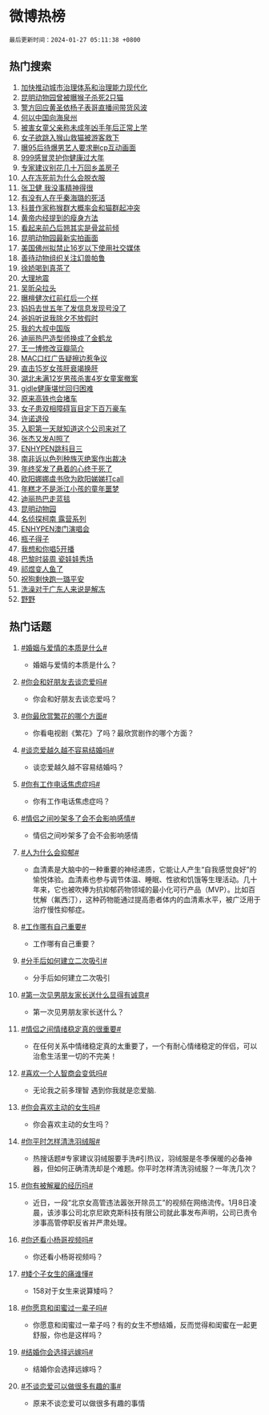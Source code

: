 # 微博热榜

`最后更新时间：2024-01-27 05:11:38 +0800`

## 热门搜索

1. [加快推动城市治理体系和治理能力现代化](https://m.weibo.cn/search?containerid=100103type%3D1%26t%3D10%26q%3D%23%E5%8A%A0%E5%BF%AB%E6%8E%A8%E5%8A%A8%E5%9F%8E%E5%B8%82%E6%B2%BB%E7%90%86%E4%BD%93%E7%B3%BB%E5%92%8C%E6%B2%BB%E7%90%86%E8%83%BD%E5%8A%9B%E7%8E%B0%E4%BB%A3%E5%8C%96%23&stream_entry_id=51&isnewpage=1&extparam=seat%3D1%26q%3D%2523%25E5%258A%25A0%25E5%25BF%25AB%25E6%258E%25A8%25E5%258A%25A8%25E5%259F%258E%25E5%25B8%2582%25E6%25B2%25BB%25E7%2590%2586%25E4%25BD%2593%25E7%25B3%25BB%25E5%2592%258C%25E6%25B2%25BB%25E7%2590%2586%25E8%2583%25BD%25E5%258A%259B%25E7%258E%25B0%25E4%25BB%25A3%25E5%258C%2596%2523%26stream_entry_id%3D51%26pos%3D0%26dgr%3D0%26cate%3D10103%26filter_type%3Drealtimehot%26c_type%3D51%26display_time%3D1706303497%26pre_seqid%3D170630349746101573743)
1. [昆明动物园曾被曝猴子杀死2只猫](https://m.weibo.cn/search?containerid=100103type%3D1%26t%3D10%26q%3D%23%E6%98%86%E6%98%8E%E5%8A%A8%E7%89%A9%E5%9B%AD%E6%9B%BE%E8%A2%AB%E6%9B%9D%E7%8C%B4%E5%AD%90%E6%9D%80%E6%AD%BB2%E5%8F%AA%E7%8C%AB%23&stream_entry_id=31&isnewpage=1&extparam=seat%3D1%26flag%3D16%26cate%3D5001%26pos%3D0%26lcate%3D5001%26filter_type%3Drealtimehot%26q%3D%2523%25E6%2598%2586%25E6%2598%258E%25E5%258A%25A8%25E7%2589%25A9%25E5%259B%25AD%25E6%259B%25BE%25E8%25A2%25AB%25E6%259B%259D%25E7%258C%25B4%25E5%25AD%2590%25E6%259D%2580%25E6%25AD%25BB2%25E5%258F%25AA%25E7%258C%25AB%2523%26realpos%3D1%26dgr%3D0%26stream_entry_id%3D31%26band_rank%3D1%26c_type%3D31%26display_time%3D1706303497%26pre_seqid%3D170630349746101573743)
1. [警方回应黄圣依杨子表哥直播间带货风波](https://m.weibo.cn/search?containerid=100103type%3D1%26t%3D10%26q%3D%23%E8%AD%A6%E6%96%B9%E5%9B%9E%E5%BA%94%E9%BB%84%E5%9C%A3%E4%BE%9D%E6%9D%A8%E5%AD%90%E8%A1%A8%E5%93%A5%E7%9B%B4%E6%92%AD%E9%97%B4%E5%B8%A6%E8%B4%A7%E9%A3%8E%E6%B3%A2%23&stream_entry_id=31&isnewpage=1&extparam=seat%3D1%26flag%3D2%26cate%3D5001%26pos%3D1%26lcate%3D5001%26filter_type%3Drealtimehot%26q%3D%2523%25E8%25AD%25A6%25E6%2596%25B9%25E5%259B%259E%25E5%25BA%2594%25E9%25BB%2584%25E5%259C%25A3%25E4%25BE%259D%25E6%259D%25A8%25E5%25AD%2590%25E8%25A1%25A8%25E5%2593%25A5%25E7%259B%25B4%25E6%2592%25AD%25E9%2597%25B4%25E5%25B8%25A6%25E8%25B4%25A7%25E9%25A3%258E%25E6%25B3%25A2%2523%26realpos%3D2%26dgr%3D0%26stream_entry_id%3D31%26band_rank%3D2%26c_type%3D31%26display_time%3D1706303497%26pre_seqid%3D170630349746101573743)
1. [何以中国向海泉州](https://m.weibo.cn/search?containerid=100103type%3D1%26t%3D10%26q%3D%23%E4%BD%95%E4%BB%A5%E4%B8%AD%E5%9B%BD%E5%90%91%E6%B5%B7%E6%B3%89%E5%B7%9E%23&stream_entry_id=31&isnewpage=1&extparam=seat%3D1%26flag%3D0%26cate%3D5001%26pos%3D2%26lcate%3D5001%26filter_type%3Drealtimehot%26q%3D%2523%25E4%25BD%2595%25E4%25BB%25A5%25E4%25B8%25AD%25E5%259B%25BD%25E5%2590%2591%25E6%25B5%25B7%25E6%25B3%2589%25E5%25B7%259E%2523%26realpos%3D3%26dgr%3D0%26stream_entry_id%3D31%26band_rank%3D3%26c_type%3D31%26display_time%3D1706303497%26pre_seqid%3D170630349746101573743)
1. [被害女童父亲称未成年凶手年后正常上学](https://m.weibo.cn/search?containerid=100103type%3D1%26t%3D10%26q%3D%23%E8%A2%AB%E5%AE%B3%E5%A5%B3%E7%AB%A5%E7%88%B6%E4%BA%B2%E7%A7%B0%E6%9C%AA%E6%88%90%E5%B9%B4%E5%87%B6%E6%89%8B%E5%B9%B4%E5%90%8E%E6%AD%A3%E5%B8%B8%E4%B8%8A%E5%AD%A6%23&stream_entry_id=31&isnewpage=1&extparam=seat%3D1%26flag%3D16%26cate%3D5001%26pos%3D3%26lcate%3D5001%26filter_type%3Drealtimehot%26q%3D%2523%25E8%25A2%25AB%25E5%25AE%25B3%25E5%25A5%25B3%25E7%25AB%25A5%25E7%2588%25B6%25E4%25BA%25B2%25E7%25A7%25B0%25E6%259C%25AA%25E6%2588%2590%25E5%25B9%25B4%25E5%2587%25B6%25E6%2589%258B%25E5%25B9%25B4%25E5%2590%258E%25E6%25AD%25A3%25E5%25B8%25B8%25E4%25B8%258A%25E5%25AD%25A6%2523%26realpos%3D4%26dgr%3D0%26stream_entry_id%3D31%26band_rank%3D4%26c_type%3D31%26display_time%3D1706303497%26pre_seqid%3D170630349746101573743)
1. [女子欲跳入猴山救猫被游客救下](https://m.weibo.cn/search?containerid=100103type%3D1%26t%3D10%26q%3D%23%E5%A5%B3%E5%AD%90%E6%AC%B2%E8%B7%B3%E5%85%A5%E7%8C%B4%E5%B1%B1%E6%95%91%E7%8C%AB%E8%A2%AB%E6%B8%B8%E5%AE%A2%E6%95%91%E4%B8%8B%23&stream_entry_id=31&isnewpage=1&extparam=seat%3D1%26flag%3D2%26cate%3D5001%26pos%3D4%26lcate%3D5001%26filter_type%3Drealtimehot%26q%3D%2523%25E5%25A5%25B3%25E5%25AD%2590%25E6%25AC%25B2%25E8%25B7%25B3%25E5%2585%25A5%25E7%258C%25B4%25E5%25B1%25B1%25E6%2595%2591%25E7%258C%25AB%25E8%25A2%25AB%25E6%25B8%25B8%25E5%25AE%25A2%25E6%2595%2591%25E4%25B8%258B%2523%26realpos%3D5%26dgr%3D0%26stream_entry_id%3D31%26band_rank%3D5%26c_type%3D31%26display_time%3D1706303497%26pre_seqid%3D170630349746101573743)
1. [曝95后待爆男艺人要求删cp互动画面](https://m.weibo.cn/search?containerid=100103type%3D1%26t%3D10%26q%3D%23%E6%9B%9D95%E5%90%8E%E5%BE%85%E7%88%86%E7%94%B7%E8%89%BA%E4%BA%BA%E8%A6%81%E6%B1%82%E5%88%A0cp%E4%BA%92%E5%8A%A8%E7%94%BB%E9%9D%A2%23&stream_entry_id=31&isnewpage=1&extparam=seat%3D1%26flag%3D2%26cate%3D5001%26pos%3D5%26lcate%3D5001%26filter_type%3Drealtimehot%26q%3D%2523%25E6%259B%259D95%25E5%2590%258E%25E5%25BE%2585%25E7%2588%2586%25E7%2594%25B7%25E8%2589%25BA%25E4%25BA%25BA%25E8%25A6%2581%25E6%25B1%2582%25E5%2588%25A0cp%25E4%25BA%2592%25E5%258A%25A8%25E7%2594%25BB%25E9%259D%25A2%2523%26realpos%3D6%26dgr%3D0%26stream_entry_id%3D31%26band_rank%3D6%26c_type%3D31%26display_time%3D1706303497%26pre_seqid%3D170630349746101573743)
1. [999感冒灵护你健康过大年](https://m.weibo.cn/search?containerid=100103type%3D1%26t%3D10%26q%3D%23999%E6%84%9F%E5%86%92%E7%81%B5%E6%8A%A4%E4%BD%A0%E5%81%A5%E5%BA%B7%E8%BF%87%E5%A4%A7%E5%B9%B4%23&stream_entry_id=31&isnewpage=1&extparam=seat%3D1%26q%3D%2523999%25E6%2584%259F%25E5%2586%2592%25E7%2581%25B5%25E6%258A%25A4%25E4%25BD%25A0%25E5%2581%25A5%25E5%25BA%25B7%25E8%25BF%2587%25E5%25A4%25A7%25E5%25B9%25B4%2523%26cate%3D5001%26pos%3D6%26lcate%3D5001%26filter_type%3Drealtimehot%26is_ad_pos%3D1%26stream_entry_id%3D31%26band_rank%3D7%26dgr%3D0%26topic_ad%3D1%26adid%3D220064%26c_type%3D31%26display_time%3D1706303497%26pre_seqid%3D170630349746101573743)
1. [专家建议别花几十万回乡盖房子](https://m.weibo.cn/search?containerid=100103type%3D1%26t%3D10%26q%3D%23%E4%B8%93%E5%AE%B6%E5%BB%BA%E8%AE%AE%E5%88%AB%E8%8A%B1%E5%87%A0%E5%8D%81%E4%B8%87%E5%9B%9E%E4%B9%A1%E7%9B%96%E6%88%BF%E5%AD%90%23&stream_entry_id=31&isnewpage=1&extparam=seat%3D1%26flag%3D2%26cate%3D5001%26pos%3D7%26lcate%3D5001%26filter_type%3Drealtimehot%26q%3D%2523%25E4%25B8%2593%25E5%25AE%25B6%25E5%25BB%25BA%25E8%25AE%25AE%25E5%2588%25AB%25E8%258A%25B1%25E5%2587%25A0%25E5%258D%2581%25E4%25B8%2587%25E5%259B%259E%25E4%25B9%25A1%25E7%259B%2596%25E6%2588%25BF%25E5%25AD%2590%2523%26realpos%3D7%26dgr%3D0%26stream_entry_id%3D31%26band_rank%3D7%26c_type%3D31%26display_time%3D1706303497%26pre_seqid%3D170630349746101573743)
1. [人在冻死前为什么会脱衣服](https://m.weibo.cn/search?containerid=100103type%3D1%26t%3D10%26q%3D%23%E4%BA%BA%E5%9C%A8%E5%86%BB%E6%AD%BB%E5%89%8D%E4%B8%BA%E4%BB%80%E4%B9%88%E4%BC%9A%E8%84%B1%E8%A1%A3%E6%9C%8D%23&stream_entry_id=31&isnewpage=1&extparam=seat%3D1%26flag%3D2%26cate%3D5001%26pos%3D8%26lcate%3D5001%26filter_type%3Drealtimehot%26q%3D%2523%25E4%25BA%25BA%25E5%259C%25A8%25E5%2586%25BB%25E6%25AD%25BB%25E5%2589%258D%25E4%25B8%25BA%25E4%25BB%2580%25E4%25B9%2588%25E4%25BC%259A%25E8%2584%25B1%25E8%25A1%25A3%25E6%259C%258D%2523%26realpos%3D8%26dgr%3D0%26stream_entry_id%3D31%26band_rank%3D8%26c_type%3D31%26display_time%3D1706303497%26pre_seqid%3D170630349746101573743)
1. [张卫健 我没事精神得很](https://m.weibo.cn/search?containerid=100103type%3D1%26t%3D10%26q%3D%E5%BC%A0%E5%8D%AB%E5%81%A5+%E6%88%91%E6%B2%A1%E4%BA%8B%E7%B2%BE%E7%A5%9E%E5%BE%97%E5%BE%88&stream_entry_id=31&isnewpage=1&extparam=seat%3D1%26flag%3D2%26cate%3D5001%26pos%3D9%26lcate%3D5001%26filter_type%3Drealtimehot%26q%3D%25E5%25BC%25A0%25E5%258D%25AB%25E5%2581%25A5%2520%25E6%2588%2591%25E6%25B2%25A1%25E4%25BA%258B%25E7%25B2%25BE%25E7%25A5%259E%25E5%25BE%2597%25E5%25BE%2588%26realpos%3D9%26dgr%3D0%26stream_entry_id%3D31%26band_rank%3D9%26c_type%3D31%26display_time%3D1706303497%26pre_seqid%3D170630349746101573743)
1. [有没有人在乎秦海璐的死活](https://m.weibo.cn/search?containerid=100103type%3D1%26t%3D10%26q%3D%23%E6%9C%89%E6%B2%A1%E6%9C%89%E4%BA%BA%E5%9C%A8%E4%B9%8E%E7%A7%A6%E6%B5%B7%E7%92%90%E7%9A%84%E6%AD%BB%E6%B4%BB%23&stream_entry_id=31&isnewpage=1&extparam=seat%3D1%26flag%3D2%26cate%3D5001%26pos%3D10%26lcate%3D5001%26filter_type%3Drealtimehot%26q%3D%2523%25E6%259C%2589%25E6%25B2%25A1%25E6%259C%2589%25E4%25BA%25BA%25E5%259C%25A8%25E4%25B9%258E%25E7%25A7%25A6%25E6%25B5%25B7%25E7%2592%2590%25E7%259A%2584%25E6%25AD%25BB%25E6%25B4%25BB%2523%26realpos%3D10%26dgr%3D0%26stream_entry_id%3D31%26band_rank%3D10%26c_type%3D31%26display_time%3D1706303497%26pre_seqid%3D170630349746101573743)
1. [科普作家称猴群大概率会和猫群起冲突](https://m.weibo.cn/search?containerid=100103type%3D1%26t%3D10%26q%3D%23%E7%A7%91%E6%99%AE%E4%BD%9C%E5%AE%B6%E7%A7%B0%E7%8C%B4%E7%BE%A4%E5%A4%A7%E6%A6%82%E7%8E%87%E4%BC%9A%E5%92%8C%E7%8C%AB%E7%BE%A4%E8%B5%B7%E5%86%B2%E7%AA%81%23&stream_entry_id=31&isnewpage=1&extparam=seat%3D1%26flag%3D1%26cate%3D5001%26pos%3D11%26lcate%3D5001%26filter_type%3Drealtimehot%26q%3D%2523%25E7%25A7%2591%25E6%2599%25AE%25E4%25BD%259C%25E5%25AE%25B6%25E7%25A7%25B0%25E7%258C%25B4%25E7%25BE%25A4%25E5%25A4%25A7%25E6%25A6%2582%25E7%258E%2587%25E4%25BC%259A%25E5%2592%258C%25E7%258C%25AB%25E7%25BE%25A4%25E8%25B5%25B7%25E5%2586%25B2%25E7%25AA%2581%2523%26realpos%3D11%26dgr%3D0%26stream_entry_id%3D31%26band_rank%3D11%26c_type%3D31%26display_time%3D1706303497%26pre_seqid%3D170630349746101573743)
1. [黄帝内经提到的瘦身方法](https://m.weibo.cn/search?containerid=100103type%3D1%26t%3D10%26q%3D%E9%BB%84%E5%B8%9D%E5%86%85%E7%BB%8F%E6%8F%90%E5%88%B0%E7%9A%84%E7%98%A6%E8%BA%AB%E6%96%B9%E6%B3%95&stream_entry_id=31&isnewpage=1&extparam=seat%3D1%26flag%3D1%26cate%3D5001%26pos%3D12%26lcate%3D5001%26filter_type%3Drealtimehot%26q%3D%25E9%25BB%2584%25E5%25B8%259D%25E5%2586%2585%25E7%25BB%258F%25E6%258F%2590%25E5%2588%25B0%25E7%259A%2584%25E7%2598%25A6%25E8%25BA%25AB%25E6%2596%25B9%25E6%25B3%2595%26realpos%3D12%26dgr%3D0%26stream_entry_id%3D31%26band_rank%3D12%26c_type%3D31%26display_time%3D1706303497%26pre_seqid%3D170630349746101573743)
1. [看起来前凸后翘其实是骨盆前倾](https://m.weibo.cn/search?containerid=100103type%3D1%26t%3D10%26q%3D%E7%9C%8B%E8%B5%B7%E6%9D%A5%E5%89%8D%E5%87%B8%E5%90%8E%E7%BF%98%E5%85%B6%E5%AE%9E%E6%98%AF%E9%AA%A8%E7%9B%86%E5%89%8D%E5%80%BE&stream_entry_id=31&isnewpage=1&extparam=seat%3D1%26flag%3D0%26cate%3D5001%26pos%3D13%26lcate%3D5001%26filter_type%3Drealtimehot%26q%3D%25E7%259C%258B%25E8%25B5%25B7%25E6%259D%25A5%25E5%2589%258D%25E5%2587%25B8%25E5%2590%258E%25E7%25BF%2598%25E5%2585%25B6%25E5%25AE%259E%25E6%2598%25AF%25E9%25AA%25A8%25E7%259B%2586%25E5%2589%258D%25E5%2580%25BE%26realpos%3D13%26dgr%3D0%26stream_entry_id%3D31%26band_rank%3D13%26c_type%3D31%26display_time%3D1706303497%26pre_seqid%3D170630349746101573743)
1. [昆明动物园最新实拍画面](https://m.weibo.cn/search?containerid=100103type%3D1%26t%3D10%26q%3D%23%E6%98%86%E6%98%8E%E5%8A%A8%E7%89%A9%E5%9B%AD%E6%9C%80%E6%96%B0%E5%AE%9E%E6%8B%8D%E7%94%BB%E9%9D%A2%23&stream_entry_id=31&isnewpage=1&extparam=seat%3D1%26flag%3D0%26cate%3D5001%26pos%3D14%26lcate%3D5001%26filter_type%3Drealtimehot%26q%3D%2523%25E6%2598%2586%25E6%2598%258E%25E5%258A%25A8%25E7%2589%25A9%25E5%259B%25AD%25E6%259C%2580%25E6%2596%25B0%25E5%25AE%259E%25E6%258B%258D%25E7%2594%25BB%25E9%259D%25A2%2523%26realpos%3D14%26dgr%3D0%26stream_entry_id%3D31%26band_rank%3D14%26c_type%3D31%26display_time%3D1706303497%26pre_seqid%3D170630349746101573743)
1. [美国佛州拟禁止16岁以下使用社交媒体](https://m.weibo.cn/search?containerid=100103type%3D1%26t%3D10%26q%3D%23%E7%BE%8E%E5%9B%BD%E4%BD%9B%E5%B7%9E%E6%8B%9F%E7%A6%81%E6%AD%A216%E5%B2%81%E4%BB%A5%E4%B8%8B%E4%BD%BF%E7%94%A8%E7%A4%BE%E4%BA%A4%E5%AA%92%E4%BD%93%23&stream_entry_id=31&isnewpage=1&extparam=seat%3D1%26flag%3D0%26cate%3D5001%26pos%3D15%26lcate%3D5001%26filter_type%3Drealtimehot%26q%3D%2523%25E7%25BE%258E%25E5%259B%25BD%25E4%25BD%259B%25E5%25B7%259E%25E6%258B%259F%25E7%25A6%2581%25E6%25AD%25A216%25E5%25B2%2581%25E4%25BB%25A5%25E4%25B8%258B%25E4%25BD%25BF%25E7%2594%25A8%25E7%25A4%25BE%25E4%25BA%25A4%25E5%25AA%2592%25E4%25BD%2593%2523%26realpos%3D15%26dgr%3D0%26stream_entry_id%3D31%26band_rank%3D15%26c_type%3D31%26display_time%3D1706303497%26pre_seqid%3D170630349746101573743)
1. [善待动物组织关注幻兽帕鲁](https://m.weibo.cn/search?containerid=100103type%3D1%26t%3D10%26q%3D%23%E5%96%84%E5%BE%85%E5%8A%A8%E7%89%A9%E7%BB%84%E7%BB%87%E5%85%B3%E6%B3%A8%E5%B9%BB%E5%85%BD%E5%B8%95%E9%B2%81%23&stream_entry_id=31&isnewpage=1&extparam=seat%3D1%26flag%3D0%26cate%3D5001%26pos%3D16%26lcate%3D5001%26filter_type%3Drealtimehot%26q%3D%2523%25E5%2596%2584%25E5%25BE%2585%25E5%258A%25A8%25E7%2589%25A9%25E7%25BB%2584%25E7%25BB%2587%25E5%2585%25B3%25E6%25B3%25A8%25E5%25B9%25BB%25E5%2585%25BD%25E5%25B8%2595%25E9%25B2%2581%2523%26realpos%3D16%26dgr%3D0%26stream_entry_id%3D31%26band_rank%3D16%26c_type%3D31%26display_time%3D1706303497%26pre_seqid%3D170630349746101573743)
1. [徐娇喝到真茶了](https://m.weibo.cn/search?containerid=100103type%3D1%26t%3D10%26q%3D%E5%BE%90%E5%A8%87%E5%96%9D%E5%88%B0%E7%9C%9F%E8%8C%B6%E4%BA%86&stream_entry_id=31&isnewpage=1&extparam=seat%3D1%26flag%3D0%26cate%3D5001%26pos%3D17%26lcate%3D5001%26filter_type%3Drealtimehot%26q%3D%25E5%25BE%2590%25E5%25A8%2587%25E5%2596%259D%25E5%2588%25B0%25E7%259C%259F%25E8%258C%25B6%25E4%25BA%2586%26realpos%3D17%26dgr%3D0%26stream_entry_id%3D31%26band_rank%3D17%26c_type%3D31%26display_time%3D1706303497%26pre_seqid%3D170630349746101573743)
1. [大理地震](https://m.weibo.cn/search?containerid=100103type%3D1%26t%3D10%26q%3D%E5%A4%A7%E7%90%86%E5%9C%B0%E9%9C%87&stream_entry_id=31&isnewpage=1&extparam=seat%3D1%26flag%3D0%26cate%3D5001%26pos%3D18%26lcate%3D5001%26filter_type%3Drealtimehot%26q%3D%25E5%25A4%25A7%25E7%2590%2586%25E5%259C%25B0%25E9%259C%2587%26realpos%3D18%26dgr%3D0%26stream_entry_id%3D31%26band_rank%3D18%26c_type%3D31%26display_time%3D1706303497%26pre_seqid%3D170630349746101573743)
1. [吴昕朵拉头](https://m.weibo.cn/search?containerid=100103type%3D1%26t%3D10%26q%3D%23%E5%90%B4%E6%98%95%E6%9C%B5%E6%8B%89%E5%A4%B4%23&stream_entry_id=31&isnewpage=1&extparam=seat%3D1%26flag%3D0%26cate%3D5001%26pos%3D19%26lcate%3D5001%26filter_type%3Drealtimehot%26q%3D%2523%25E5%2590%25B4%25E6%2598%2595%25E6%259C%25B5%25E6%258B%2589%25E5%25A4%25B4%2523%26realpos%3D19%26dgr%3D0%26stream_entry_id%3D31%26band_rank%3D19%26c_type%3D31%26display_time%3D1706303497%26pre_seqid%3D170630349746101573743)
1. [曝檀健次红前红后一个样](https://m.weibo.cn/search?containerid=100103type%3D1%26t%3D10%26q%3D%23%E6%9B%9D%E6%AA%80%E5%81%A5%E6%AC%A1%E7%BA%A2%E5%89%8D%E7%BA%A2%E5%90%8E%E4%B8%80%E4%B8%AA%E6%A0%B7%23&stream_entry_id=31&isnewpage=1&extparam=seat%3D1%26flag%3D0%26cate%3D5001%26pos%3D20%26lcate%3D5001%26filter_type%3Drealtimehot%26q%3D%2523%25E6%259B%259D%25E6%25AA%2580%25E5%2581%25A5%25E6%25AC%25A1%25E7%25BA%25A2%25E5%2589%258D%25E7%25BA%25A2%25E5%2590%258E%25E4%25B8%2580%25E4%25B8%25AA%25E6%25A0%25B7%2523%26realpos%3D20%26dgr%3D0%26stream_entry_id%3D31%26band_rank%3D20%26c_type%3D31%26display_time%3D1706303497%26pre_seqid%3D170630349746101573743)
1. [妈妈去世五年了发信息发现号没了](https://m.weibo.cn/search?containerid=100103type%3D1%26t%3D10%26q%3D%23%E5%A6%88%E5%A6%88%E5%8E%BB%E4%B8%96%E4%BA%94%E5%B9%B4%E4%BA%86%E5%8F%91%E4%BF%A1%E6%81%AF%E5%8F%91%E7%8E%B0%E5%8F%B7%E6%B2%A1%E4%BA%86%23&stream_entry_id=31&isnewpage=1&extparam=seat%3D1%26flag%3D0%26cate%3D5001%26pos%3D21%26lcate%3D5001%26filter_type%3Drealtimehot%26q%3D%2523%25E5%25A6%2588%25E5%25A6%2588%25E5%258E%25BB%25E4%25B8%2596%25E4%25BA%2594%25E5%25B9%25B4%25E4%25BA%2586%25E5%258F%2591%25E4%25BF%25A1%25E6%2581%25AF%25E5%258F%2591%25E7%258E%25B0%25E5%258F%25B7%25E6%25B2%25A1%25E4%25BA%2586%2523%26realpos%3D21%26dgr%3D0%26stream_entry_id%3D31%26band_rank%3D21%26c_type%3D31%26display_time%3D1706303497%26pre_seqid%3D170630349746101573743)
1. [爸妈听说我除夕不放假时](https://m.weibo.cn/search?containerid=100103type%3D1%26t%3D10%26q%3D%23%E7%88%B8%E5%A6%88%E5%90%AC%E8%AF%B4%E6%88%91%E9%99%A4%E5%A4%95%E4%B8%8D%E6%94%BE%E5%81%87%E6%97%B6%23&stream_entry_id=31&isnewpage=1&extparam=seat%3D1%26flag%3D0%26cate%3D5001%26pos%3D22%26lcate%3D5001%26filter_type%3Drealtimehot%26q%3D%2523%25E7%2588%25B8%25E5%25A6%2588%25E5%2590%25AC%25E8%25AF%25B4%25E6%2588%2591%25E9%2599%25A4%25E5%25A4%2595%25E4%25B8%258D%25E6%2594%25BE%25E5%2581%2587%25E6%2597%25B6%2523%26realpos%3D22%26dgr%3D0%26stream_entry_id%3D31%26band_rank%3D22%26c_type%3D31%26display_time%3D1706303497%26pre_seqid%3D170630349746101573743)
1. [我的大叔中国版](https://m.weibo.cn/search?containerid=100103type%3D1%26t%3D10%26q%3D%E6%88%91%E7%9A%84%E5%A4%A7%E5%8F%94%E4%B8%AD%E5%9B%BD%E7%89%88&stream_entry_id=31&isnewpage=1&extparam=seat%3D1%26flag%3D1%26cate%3D5001%26pos%3D23%26lcate%3D5001%26filter_type%3Drealtimehot%26q%3D%25E6%2588%2591%25E7%259A%2584%25E5%25A4%25A7%25E5%258F%2594%25E4%25B8%25AD%25E5%259B%25BD%25E7%2589%2588%26realpos%3D23%26dgr%3D0%26stream_entry_id%3D31%26band_rank%3D23%26c_type%3D31%26display_time%3D1706303497%26pre_seqid%3D170630349746101573743)
1. [迪丽热巴造型师换成了金鹤龙](https://m.weibo.cn/search?containerid=100103type%3D1%26t%3D10%26q%3D%23%E8%BF%AA%E4%B8%BD%E7%83%AD%E5%B7%B4%E9%80%A0%E5%9E%8B%E5%B8%88%E6%8D%A2%E6%88%90%E4%BA%86%E9%87%91%E9%B9%A4%E9%BE%99%23&stream_entry_id=31&isnewpage=1&extparam=seat%3D1%26flag%3D0%26cate%3D5001%26pos%3D24%26lcate%3D5001%26filter_type%3Drealtimehot%26q%3D%2523%25E8%25BF%25AA%25E4%25B8%25BD%25E7%2583%25AD%25E5%25B7%25B4%25E9%2580%25A0%25E5%259E%258B%25E5%25B8%2588%25E6%258D%25A2%25E6%2588%2590%25E4%25BA%2586%25E9%2587%2591%25E9%25B9%25A4%25E9%25BE%2599%2523%26realpos%3D24%26dgr%3D0%26stream_entry_id%3D31%26band_rank%3D24%26c_type%3D31%26display_time%3D1706303497%26pre_seqid%3D170630349746101573743)
1. [王一博修改豆瓣简介](https://m.weibo.cn/search?containerid=100103type%3D1%26t%3D10%26q%3D%23%E7%8E%8B%E4%B8%80%E5%8D%9A%E4%BF%AE%E6%94%B9%E8%B1%86%E7%93%A3%E7%AE%80%E4%BB%8B%23&stream_entry_id=31&isnewpage=1&extparam=seat%3D1%26flag%3D0%26cate%3D5001%26pos%3D25%26lcate%3D5001%26filter_type%3Drealtimehot%26q%3D%2523%25E7%258E%258B%25E4%25B8%2580%25E5%258D%259A%25E4%25BF%25AE%25E6%2594%25B9%25E8%25B1%2586%25E7%2593%25A3%25E7%25AE%2580%25E4%25BB%258B%2523%26realpos%3D25%26dgr%3D0%26stream_entry_id%3D31%26band_rank%3D25%26c_type%3D31%26display_time%3D1706303497%26pre_seqid%3D170630349746101573743)
1. [MAC口红广告疑擦边惹争议](https://m.weibo.cn/search?containerid=100103type%3D1%26t%3D10%26q%3D%23MAC%E5%8F%A3%E7%BA%A2%E5%B9%BF%E5%91%8A%E7%96%91%E6%93%A6%E8%BE%B9%E6%83%B9%E4%BA%89%E8%AE%AE%23&stream_entry_id=31&isnewpage=1&extparam=seat%3D1%26flag%3D0%26cate%3D5001%26pos%3D26%26lcate%3D5001%26filter_type%3Drealtimehot%26q%3D%2523MAC%25E5%258F%25A3%25E7%25BA%25A2%25E5%25B9%25BF%25E5%2591%258A%25E7%2596%2591%25E6%2593%25A6%25E8%25BE%25B9%25E6%2583%25B9%25E4%25BA%2589%25E8%25AE%25AE%2523%26realpos%3D26%26dgr%3D0%26stream_entry_id%3D31%26band_rank%3D26%26c_type%3D31%26display_time%3D1706303497%26pre_seqid%3D170630349746101573743)
1. [直击15岁女孩肝衰竭换肝](https://m.weibo.cn/search?containerid=100103type%3D1%26t%3D10%26q%3D%23%E7%9B%B4%E5%87%BB15%E5%B2%81%E5%A5%B3%E5%AD%A9%E8%82%9D%E8%A1%B0%E7%AB%AD%E6%8D%A2%E8%82%9D%23&stream_entry_id=31&isnewpage=1&extparam=seat%3D1%26flag%3D32768%26cate%3D5001%26pos%3D27%26lcate%3D5001%26filter_type%3Drealtimehot%26q%3D%2523%25E7%259B%25B4%25E5%2587%25BB15%25E5%25B2%2581%25E5%25A5%25B3%25E5%25AD%25A9%25E8%2582%259D%25E8%25A1%25B0%25E7%25AB%25AD%25E6%258D%25A2%25E8%2582%259D%2523%26realpos%3D27%26dgr%3D0%26stream_entry_id%3D31%26band_rank%3D27%26c_type%3D31%26display_time%3D1706303497%26pre_seqid%3D170630349746101573743)
1. [湖北未满12岁男孩杀害4岁女童案撤案](https://m.weibo.cn/search?containerid=100103type%3D1%26t%3D10%26q%3D%23%E6%B9%96%E5%8C%97%E6%9C%AA%E6%BB%A112%E5%B2%81%E7%94%B7%E5%AD%A9%E6%9D%80%E5%AE%B34%E5%B2%81%E5%A5%B3%E7%AB%A5%E6%A1%88%E6%92%A4%E6%A1%88%23&stream_entry_id=31&isnewpage=1&extparam=seat%3D1%26flag%3D0%26cate%3D5001%26pos%3D28%26lcate%3D5001%26filter_type%3Drealtimehot%26q%3D%2523%25E6%25B9%2596%25E5%258C%2597%25E6%259C%25AA%25E6%25BB%25A112%25E5%25B2%2581%25E7%2594%25B7%25E5%25AD%25A9%25E6%259D%2580%25E5%25AE%25B34%25E5%25B2%2581%25E5%25A5%25B3%25E7%25AB%25A5%25E6%25A1%2588%25E6%2592%25A4%25E6%25A1%2588%2523%26realpos%3D28%26dgr%3D0%26stream_entry_id%3D31%26band_rank%3D28%26c_type%3D31%26display_time%3D1706303497%26pre_seqid%3D170630349746101573743)
1. [gidle健康堪忧回归困难](https://m.weibo.cn/search?containerid=100103type%3D1%26t%3D10%26q%3D%23gidle%E5%81%A5%E5%BA%B7%E5%A0%AA%E5%BF%A7%E5%9B%9E%E5%BD%92%E5%9B%B0%E9%9A%BE%23&stream_entry_id=31&isnewpage=1&extparam=seat%3D1%26flag%3D0%26cate%3D5001%26pos%3D29%26lcate%3D5001%26filter_type%3Drealtimehot%26q%3D%2523gidle%25E5%2581%25A5%25E5%25BA%25B7%25E5%25A0%25AA%25E5%25BF%25A7%25E5%259B%259E%25E5%25BD%2592%25E5%259B%25B0%25E9%259A%25BE%2523%26realpos%3D29%26dgr%3D0%26stream_entry_id%3D31%26band_rank%3D29%26c_type%3D31%26display_time%3D1706303497%26pre_seqid%3D170630349746101573743)
1. [原来高铁也会堵车](https://m.weibo.cn/search?containerid=100103type%3D1%26t%3D10%26q%3D%23%E5%8E%9F%E6%9D%A5%E9%AB%98%E9%93%81%E4%B9%9F%E4%BC%9A%E5%A0%B5%E8%BD%A6%23&stream_entry_id=31&isnewpage=1&extparam=seat%3D1%26flag%3D0%26cate%3D5001%26pos%3D30%26lcate%3D5001%26filter_type%3Drealtimehot%26q%3D%2523%25E5%258E%259F%25E6%259D%25A5%25E9%25AB%2598%25E9%2593%2581%25E4%25B9%259F%25E4%25BC%259A%25E5%25A0%25B5%25E8%25BD%25A6%2523%26realpos%3D30%26dgr%3D0%26stream_entry_id%3D31%26band_rank%3D30%26c_type%3D31%26display_time%3D1706303497%26pre_seqid%3D170630349746101573743)
1. [女子患双相障碍盲目定下百万豪车](https://m.weibo.cn/search?containerid=100103type%3D1%26t%3D10%26q%3D%23%E5%A5%B3%E5%AD%90%E6%82%A3%E5%8F%8C%E7%9B%B8%E9%9A%9C%E7%A2%8D%E7%9B%B2%E7%9B%AE%E5%AE%9A%E4%B8%8B%E7%99%BE%E4%B8%87%E8%B1%AA%E8%BD%A6%23&stream_entry_id=31&isnewpage=1&extparam=seat%3D1%26flag%3D1%26cate%3D5001%26pos%3D31%26lcate%3D5001%26filter_type%3Drealtimehot%26q%3D%2523%25E5%25A5%25B3%25E5%25AD%2590%25E6%2582%25A3%25E5%258F%258C%25E7%259B%25B8%25E9%259A%259C%25E7%25A2%258D%25E7%259B%25B2%25E7%259B%25AE%25E5%25AE%259A%25E4%25B8%258B%25E7%2599%25BE%25E4%25B8%2587%25E8%25B1%25AA%25E8%25BD%25A6%2523%26realpos%3D31%26dgr%3D0%26stream_entry_id%3D31%26band_rank%3D31%26c_type%3D31%26display_time%3D1706303497%26pre_seqid%3D170630349746101573743)
1. [许诺退役](https://m.weibo.cn/search?containerid=100103type%3D1%26t%3D10%26q%3D%E8%AE%B8%E8%AF%BA%E9%80%80%E5%BD%B9&stream_entry_id=31&isnewpage=1&extparam=seat%3D1%26flag%3D0%26cate%3D5001%26pos%3D32%26lcate%3D5001%26filter_type%3Drealtimehot%26q%3D%25E8%25AE%25B8%25E8%25AF%25BA%25E9%2580%2580%25E5%25BD%25B9%26realpos%3D32%26dgr%3D0%26stream_entry_id%3D31%26band_rank%3D32%26c_type%3D31%26display_time%3D1706303497%26pre_seqid%3D170630349746101573743)
1. [入职第一天就知道这个公司来对了](https://m.weibo.cn/search?containerid=100103type%3D1%26t%3D10%26q%3D%23%E5%85%A5%E8%81%8C%E7%AC%AC%E4%B8%80%E5%A4%A9%E5%B0%B1%E7%9F%A5%E9%81%93%E8%BF%99%E4%B8%AA%E5%85%AC%E5%8F%B8%E6%9D%A5%E5%AF%B9%E4%BA%86%23&stream_entry_id=31&isnewpage=1&extparam=seat%3D1%26flag%3D0%26cate%3D5001%26pos%3D33%26lcate%3D5001%26filter_type%3Drealtimehot%26q%3D%2523%25E5%2585%25A5%25E8%2581%258C%25E7%25AC%25AC%25E4%25B8%2580%25E5%25A4%25A9%25E5%25B0%25B1%25E7%259F%25A5%25E9%2581%2593%25E8%25BF%2599%25E4%25B8%25AA%25E5%2585%25AC%25E5%258F%25B8%25E6%259D%25A5%25E5%25AF%25B9%25E4%25BA%2586%2523%26realpos%3D33%26dgr%3D0%26stream_entry_id%3D31%26band_rank%3D33%26c_type%3D31%26display_time%3D1706303497%26pre_seqid%3D170630349746101573743)
1. [张杰又发AI照了](https://m.weibo.cn/search?containerid=100103type%3D1%26t%3D10%26q%3D%23%E5%BC%A0%E6%9D%B0%E5%8F%88%E5%8F%91AI%E7%85%A7%E4%BA%86%23&stream_entry_id=31&isnewpage=1&extparam=seat%3D1%26flag%3D0%26cate%3D5001%26pos%3D34%26lcate%3D5001%26filter_type%3Drealtimehot%26q%3D%2523%25E5%25BC%25A0%25E6%259D%25B0%25E5%258F%2588%25E5%258F%2591AI%25E7%2585%25A7%25E4%25BA%2586%2523%26realpos%3D34%26dgr%3D0%26stream_entry_id%3D31%26band_rank%3D34%26c_type%3D31%26display_time%3D1706303497%26pre_seqid%3D170630349746101573743)
1. [ENHYPEN跳科目三](https://m.weibo.cn/search?containerid=100103type%3D1%26t%3D10%26q%3DENHYPEN%E8%B7%B3%E7%A7%91%E7%9B%AE%E4%B8%89&stream_entry_id=31&isnewpage=1&extparam=seat%3D1%26flag%3D0%26cate%3D5001%26pos%3D35%26lcate%3D5001%26filter_type%3Drealtimehot%26q%3DENHYPEN%25E8%25B7%25B3%25E7%25A7%2591%25E7%259B%25AE%25E4%25B8%2589%26realpos%3D35%26dgr%3D0%26stream_entry_id%3D31%26band_rank%3D35%26c_type%3D31%26display_time%3D1706303497%26pre_seqid%3D170630349746101573743)
1. [南非诉以色列种族灭绝案作出裁决](https://m.weibo.cn/search?containerid=100103type%3D1%26t%3D10%26q%3D%23%E5%8D%97%E9%9D%9E%E8%AF%89%E4%BB%A5%E8%89%B2%E5%88%97%E7%A7%8D%E6%97%8F%E7%81%AD%E7%BB%9D%E6%A1%88%E4%BD%9C%E5%87%BA%E8%A3%81%E5%86%B3%23&stream_entry_id=31&isnewpage=1&extparam=seat%3D1%26flag%3D1%26cate%3D5001%26pos%3D36%26lcate%3D5001%26filter_type%3Drealtimehot%26q%3D%2523%25E5%258D%2597%25E9%259D%259E%25E8%25AF%2589%25E4%25BB%25A5%25E8%2589%25B2%25E5%2588%2597%25E7%25A7%258D%25E6%2597%258F%25E7%2581%25AD%25E7%25BB%259D%25E6%25A1%2588%25E4%25BD%259C%25E5%2587%25BA%25E8%25A3%2581%25E5%2586%25B3%2523%26realpos%3D36%26dgr%3D0%26stream_entry_id%3D31%26band_rank%3D36%26c_type%3D31%26display_time%3D1706303497%26pre_seqid%3D170630349746101573743)
1. [年终奖发了悬着的心终于死了](https://m.weibo.cn/search?containerid=100103type%3D1%26t%3D10%26q%3D%23%E5%B9%B4%E7%BB%88%E5%A5%96%E5%8F%91%E4%BA%86%E6%82%AC%E7%9D%80%E7%9A%84%E5%BF%83%E7%BB%88%E4%BA%8E%E6%AD%BB%E4%BA%86%23&stream_entry_id=31&isnewpage=1&extparam=seat%3D1%26flag%3D0%26cate%3D5001%26pos%3D37%26lcate%3D5001%26filter_type%3Drealtimehot%26q%3D%2523%25E5%25B9%25B4%25E7%25BB%2588%25E5%25A5%2596%25E5%258F%2591%25E4%25BA%2586%25E6%2582%25AC%25E7%259D%2580%25E7%259A%2584%25E5%25BF%2583%25E7%25BB%2588%25E4%25BA%258E%25E6%25AD%25BB%25E4%25BA%2586%2523%26realpos%3D37%26dgr%3D0%26stream_entry_id%3D31%26band_rank%3D37%26c_type%3D31%26display_time%3D1706303497%26pre_seqid%3D170630349746101573743)
1. [欧阳娜娜虞书欣为欧阳娣娣打call](https://m.weibo.cn/search?containerid=100103type%3D1%26t%3D10%26q%3D%23%E6%AC%A7%E9%98%B3%E5%A8%9C%E5%A8%9C%E8%99%9E%E4%B9%A6%E6%AC%A3%E4%B8%BA%E6%AC%A7%E9%98%B3%E5%A8%A3%E5%A8%A3%E6%89%93call%23&stream_entry_id=31&isnewpage=1&extparam=seat%3D1%26flag%3D0%26cate%3D5001%26pos%3D38%26lcate%3D5001%26filter_type%3Drealtimehot%26q%3D%2523%25E6%25AC%25A7%25E9%2598%25B3%25E5%25A8%259C%25E5%25A8%259C%25E8%2599%259E%25E4%25B9%25A6%25E6%25AC%25A3%25E4%25B8%25BA%25E6%25AC%25A7%25E9%2598%25B3%25E5%25A8%25A3%25E5%25A8%25A3%25E6%2589%2593call%2523%26realpos%3D38%26dgr%3D0%26stream_entry_id%3D31%26band_rank%3D38%26c_type%3D31%26display_time%3D1706303497%26pre_seqid%3D170630349746101573743)
1. [年糕才不是浙江小孩的童年噩梦](https://m.weibo.cn/search?containerid=100103type%3D1%26t%3D10%26q%3D%23%E5%B9%B4%E7%B3%95%E6%89%8D%E4%B8%8D%E6%98%AF%E6%B5%99%E6%B1%9F%E5%B0%8F%E5%AD%A9%E7%9A%84%E7%AB%A5%E5%B9%B4%E5%99%A9%E6%A2%A6%23&stream_entry_id=31&isnewpage=1&extparam=seat%3D1%26flag%3D0%26cate%3D5001%26pos%3D39%26lcate%3D5001%26filter_type%3Drealtimehot%26q%3D%2523%25E5%25B9%25B4%25E7%25B3%2595%25E6%2589%258D%25E4%25B8%258D%25E6%2598%25AF%25E6%25B5%2599%25E6%25B1%259F%25E5%25B0%258F%25E5%25AD%25A9%25E7%259A%2584%25E7%25AB%25A5%25E5%25B9%25B4%25E5%2599%25A9%25E6%25A2%25A6%2523%26realpos%3D39%26dgr%3D0%26stream_entry_id%3D31%26band_rank%3D39%26c_type%3D31%26display_time%3D1706303497%26pre_seqid%3D170630349746101573743)
1. [迪丽热巴走蓝毯](https://m.weibo.cn/search?containerid=100103type%3D1%26t%3D10%26q%3D%23%E8%BF%AA%E4%B8%BD%E7%83%AD%E5%B7%B4%E8%B5%B0%E8%93%9D%E6%AF%AF%23&stream_entry_id=31&isnewpage=1&extparam=seat%3D1%26flag%3D0%26cate%3D5001%26pos%3D40%26lcate%3D5001%26filter_type%3Drealtimehot%26q%3D%2523%25E8%25BF%25AA%25E4%25B8%25BD%25E7%2583%25AD%25E5%25B7%25B4%25E8%25B5%25B0%25E8%2593%259D%25E6%25AF%25AF%2523%26realpos%3D40%26dgr%3D0%26stream_entry_id%3D31%26band_rank%3D40%26c_type%3D31%26display_time%3D1706303497%26pre_seqid%3D170630349746101573743)
1. [昆明动物园](https://m.weibo.cn/search?containerid=100103type%3D1%26t%3D10%26q%3D%E6%98%86%E6%98%8E%E5%8A%A8%E7%89%A9%E5%9B%AD&stream_entry_id=31&isnewpage=1&extparam=seat%3D1%26flag%3D0%26cate%3D5001%26pos%3D41%26lcate%3D5001%26filter_type%3Drealtimehot%26q%3D%25E6%2598%2586%25E6%2598%258E%25E5%258A%25A8%25E7%2589%25A9%25E5%259B%25AD%26realpos%3D41%26dgr%3D0%26stream_entry_id%3D31%26band_rank%3D41%26c_type%3D31%26display_time%3D1706303497%26pre_seqid%3D170630349746101573743)
1. [名侦探柯南 露营系列](https://m.weibo.cn/search?containerid=100103type%3D1%26t%3D10%26q%3D%E5%90%8D%E4%BE%A6%E6%8E%A2%E6%9F%AF%E5%8D%97+%E9%9C%B2%E8%90%A5%E7%B3%BB%E5%88%97&stream_entry_id=31&isnewpage=1&extparam=seat%3D1%26flag%3D0%26cate%3D5001%26pos%3D42%26lcate%3D5001%26filter_type%3Drealtimehot%26q%3D%25E5%2590%258D%25E4%25BE%25A6%25E6%258E%25A2%25E6%259F%25AF%25E5%258D%2597%2520%25E9%259C%25B2%25E8%2590%25A5%25E7%25B3%25BB%25E5%2588%2597%26realpos%3D42%26dgr%3D0%26stream_entry_id%3D31%26band_rank%3D42%26c_type%3D31%26display_time%3D1706303497%26pre_seqid%3D170630349746101573743)
1. [ENHYPEN澳门演唱会](https://m.weibo.cn/search?containerid=100103type%3D1%26t%3D10%26q%3DENHYPEN%E6%BE%B3%E9%97%A8%E6%BC%94%E5%94%B1%E4%BC%9A&stream_entry_id=31&isnewpage=1&extparam=seat%3D1%26flag%3D0%26cate%3D5001%26pos%3D43%26lcate%3D5001%26filter_type%3Drealtimehot%26q%3DENHYPEN%25E6%25BE%25B3%25E9%2597%25A8%25E6%25BC%2594%25E5%2594%25B1%25E4%25BC%259A%26realpos%3D43%26dgr%3D0%26stream_entry_id%3D31%26band_rank%3D43%26c_type%3D31%26display_time%3D1706303497%26pre_seqid%3D170630349746101573743)
1. [瓶子得子](https://m.weibo.cn/search?containerid=100103type%3D1%26t%3D10%26q%3D%E7%93%B6%E5%AD%90%E5%BE%97%E5%AD%90&stream_entry_id=31&isnewpage=1&extparam=seat%3D1%26flag%3D0%26cate%3D5001%26pos%3D44%26lcate%3D5001%26filter_type%3Drealtimehot%26q%3D%25E7%2593%25B6%25E5%25AD%2590%25E5%25BE%2597%25E5%25AD%2590%26realpos%3D44%26dgr%3D0%26stream_entry_id%3D31%26band_rank%3D44%26c_type%3D31%26display_time%3D1706303497%26pre_seqid%3D170630349746101573743)
1. [我想和你唱5开播](https://m.weibo.cn/search?containerid=100103type%3D1%26t%3D10%26q%3D%23%E6%88%91%E6%83%B3%E5%92%8C%E4%BD%A0%E5%94%B15%E5%BC%80%E6%92%AD%23&stream_entry_id=31&isnewpage=1&extparam=seat%3D1%26flag%3D0%26cate%3D5001%26pos%3D45%26lcate%3D5001%26filter_type%3Drealtimehot%26q%3D%2523%25E6%2588%2591%25E6%2583%25B3%25E5%2592%258C%25E4%25BD%25A0%25E5%2594%25B15%25E5%25BC%2580%25E6%2592%25AD%2523%26realpos%3D45%26dgr%3D0%26stream_entry_id%3D31%26band_rank%3D45%26c_type%3D31%26display_time%3D1706303497%26pre_seqid%3D170630349746101573743)
1. [巴黎时装周 瓷娃娃秀场](https://m.weibo.cn/search?containerid=100103type%3D1%26t%3D10%26q%3D%E5%B7%B4%E9%BB%8E%E6%97%B6%E8%A3%85%E5%91%A8+%E7%93%B7%E5%A8%83%E5%A8%83%E7%A7%80%E5%9C%BA&stream_entry_id=31&isnewpage=1&extparam=seat%3D1%26flag%3D0%26cate%3D5001%26pos%3D46%26lcate%3D5001%26filter_type%3Drealtimehot%26q%3D%25E5%25B7%25B4%25E9%25BB%258E%25E6%2597%25B6%25E8%25A3%2585%25E5%2591%25A8%2520%25E7%2593%25B7%25E5%25A8%2583%25E5%25A8%2583%25E7%25A7%2580%25E5%259C%25BA%26realpos%3D46%26dgr%3D0%26stream_entry_id%3D31%26band_rank%3D46%26c_type%3D31%26display_time%3D1706303497%26pre_seqid%3D170630349746101573743)
1. [祁煜变人鱼了](https://m.weibo.cn/search?containerid=100103type%3D1%26t%3D10%26q%3D%E7%A5%81%E7%85%9C%E5%8F%98%E4%BA%BA%E9%B1%BC%E4%BA%86&stream_entry_id=31&isnewpage=1&extparam=seat%3D1%26flag%3D0%26cate%3D5001%26pos%3D47%26lcate%3D5001%26filter_type%3Drealtimehot%26q%3D%25E7%25A5%2581%25E7%2585%259C%25E5%258F%2598%25E4%25BA%25BA%25E9%25B1%25BC%25E4%25BA%2586%26realpos%3D47%26dgr%3D0%26stream_entry_id%3D31%26band_rank%3D47%26c_type%3D31%26display_time%3D1706303497%26pre_seqid%3D170630349746101573743)
1. [祝狗剩快跑一璐平安](https://m.weibo.cn/search?containerid=100103type%3D1%26t%3D10%26q%3D%23%E7%A5%9D%E7%8B%97%E5%89%A9%E5%BF%AB%E8%B7%91%E4%B8%80%E7%92%90%E5%B9%B3%E5%AE%89%23&stream_entry_id=31&isnewpage=1&extparam=seat%3D1%26flag%3D0%26cate%3D5001%26pos%3D48%26lcate%3D5001%26filter_type%3Drealtimehot%26q%3D%2523%25E7%25A5%259D%25E7%258B%2597%25E5%2589%25A9%25E5%25BF%25AB%25E8%25B7%2591%25E4%25B8%2580%25E7%2592%2590%25E5%25B9%25B3%25E5%25AE%2589%2523%26realpos%3D48%26dgr%3D0%26stream_entry_id%3D31%26band_rank%3D48%26c_type%3D31%26display_time%3D1706303497%26pre_seqid%3D170630349746101573743)
1. [洗澡对于广东人来说是解冻](https://m.weibo.cn/search?containerid=100103type%3D1%26t%3D10%26q%3D%23%E6%B4%97%E6%BE%A1%E5%AF%B9%E4%BA%8E%E5%B9%BF%E4%B8%9C%E4%BA%BA%E6%9D%A5%E8%AF%B4%E6%98%AF%E8%A7%A3%E5%86%BB%23&stream_entry_id=31&isnewpage=1&extparam=seat%3D1%26flag%3D0%26cate%3D5001%26pos%3D49%26lcate%3D5001%26filter_type%3Drealtimehot%26q%3D%2523%25E6%25B4%2597%25E6%25BE%25A1%25E5%25AF%25B9%25E4%25BA%258E%25E5%25B9%25BF%25E4%25B8%259C%25E4%25BA%25BA%25E6%259D%25A5%25E8%25AF%25B4%25E6%2598%25AF%25E8%25A7%25A3%25E5%2586%25BB%2523%26realpos%3D49%26dgr%3D0%26stream_entry_id%3D31%26band_rank%3D49%26c_type%3D31%26display_time%3D1706303497%26pre_seqid%3D170630349746101573743)
1. [野野](https://m.weibo.cn/search?containerid=100103type%3D1%26t%3D10%26q%3D%E9%87%8E%E9%87%8E&stream_entry_id=31&isnewpage=1&extparam=seat%3D1%26flag%3D0%26cate%3D5001%26pos%3D50%26lcate%3D5001%26filter_type%3Drealtimehot%26q%3D%25E9%2587%258E%25E9%2587%258E%26realpos%3D50%26dgr%3D0%26stream_entry_id%3D31%26band_rank%3D50%26c_type%3D31%26display_time%3D1706303497%26pre_seqid%3D170630349746101573743)

## 热门话题

1. [#婚姻与爱情的本质是什么#](https://m.weibo.cn/search?containerid=231522type%3D1%26t%3D10%26q%3D%23%E5%A9%9A%E5%A7%BB%E4%B8%8E%E7%88%B1%E6%83%85%E7%9A%84%E6%9C%AC%E8%B4%A8%E6%98%AF%E4%BB%80%E4%B9%88%23&stream_entry_id=128&isnewpage=1&extparam=seat%3D1%26cate%3D5004%26pos%3D1-0-0%26lcate%3D5004%26unitid%3D1704881162756%26dgr%3D0%26c_type%3D128%26display_time%3D1706303498%26pre_seqid%3D1706303498596015560175)
    - 婚姻与爱情的本质是什么？

1. [#你会和好朋友去谈恋爱吗#](https://m.weibo.cn/search?containerid=231522type%3D1%26t%3D10%26q%3D%23%E4%BD%A0%E4%BC%9A%E5%92%8C%E5%A5%BD%E6%9C%8B%E5%8F%8B%E5%8E%BB%E8%B0%88%E6%81%8B%E7%88%B1%E5%90%97%23&stream_entry_id=128&isnewpage=1&extparam=seat%3D1%26cate%3D5004%26pos%3D1-0-1%26lcate%3D5004%26unitid%3D1704849959446%26dgr%3D0%26c_type%3D128%26display_time%3D1706303498%26pre_seqid%3D1706303498596015560175)
    - 你会和好朋友去谈恋爱吗？

1. [#你最欣赏繁花的哪个方面#](https://m.weibo.cn/search?containerid=231522type%3D1%26t%3D10%26q%3D%23%E4%BD%A0%E6%9C%80%E6%AC%A3%E8%B5%8F%E7%B9%81%E8%8A%B1%E7%9A%84%E5%93%AA%E4%B8%AA%E6%96%B9%E9%9D%A2%23&stream_entry_id=128&isnewpage=1&extparam=seat%3D1%26cate%3D5004%26pos%3D1-0-2%26lcate%3D5004%26unitid%3D1704872158127%26dgr%3D0%26c_type%3D128%26display_time%3D1706303498%26pre_seqid%3D1706303498596015560175)
    - 你看电视剧《繁花》了吗？最欣赏剧作的哪个方面？

1. [#谈恋爱越久越不容易结婚吗#](https://m.weibo.cn/search?containerid=231522type%3D1%26t%3D10%26q%3D%23%E8%B0%88%E6%81%8B%E7%88%B1%E8%B6%8A%E4%B9%85%E8%B6%8A%E4%B8%8D%E5%AE%B9%E6%98%93%E7%BB%93%E5%A9%9A%E5%90%97%23&stream_entry_id=128&isnewpage=1&extparam=seat%3D1%26cate%3D5004%26pos%3D1-0-3%26lcate%3D5004%26unitid%3D1704871559387%26dgr%3D0%26c_type%3D128%26display_time%3D1706303498%26pre_seqid%3D1706303498596015560175)
    - 谈恋爱越久越不容易结婚吗？

1. [#你有工作电话焦虑症吗#](https://m.weibo.cn/search?containerid=231522type%3D1%26t%3D10%26q%3D%23%E4%BD%A0%E6%9C%89%E5%B7%A5%E4%BD%9C%E7%94%B5%E8%AF%9D%E7%84%A6%E8%99%91%E7%97%87%E5%90%97%23&stream_entry_id=128&isnewpage=1&extparam=seat%3D1%26cate%3D5004%26pos%3D1-0-4%26lcate%3D5004%26unitid%3D1704877884678%26dgr%3D0%26c_type%3D128%26display_time%3D1706303498%26pre_seqid%3D1706303498596015560175)
    - 你有工作电话焦虑症吗？

1. [#情侣之间吵架多了会不会影响感情#](https://m.weibo.cn/search?containerid=231522type%3D1%26t%3D10%26q%3D%23%E6%83%85%E4%BE%A3%E4%B9%8B%E9%97%B4%E5%90%B5%E6%9E%B6%E5%A4%9A%E4%BA%86%E4%BC%9A%E4%B8%8D%E4%BC%9A%E5%BD%B1%E5%93%8D%E6%84%9F%E6%83%85%23&stream_entry_id=128&isnewpage=1&extparam=seat%3D1%26cate%3D5004%26pos%3D1-0-5%26lcate%3D5004%26unitid%3D1704792093809%26dgr%3D0%26c_type%3D128%26display_time%3D1706303498%26pre_seqid%3D1706303498596015560175)
    - 情侣之间吵架多了会不会影响感情

1. [#人为什么会抑郁#](https://m.weibo.cn/search?containerid=231522type%3D1%26t%3D10%26q%3D%23%E4%BA%BA%E4%B8%BA%E4%BB%80%E4%B9%88%E4%BC%9A%E6%8A%91%E9%83%81%23&stream_entry_id=128&isnewpage=1&extparam=seat%3D1%26cate%3D5004%26pos%3D1-0-6%26lcate%3D5004%26unitid%3D1704881163792%26dgr%3D0%26c_type%3D128%26display_time%3D1706303498%26pre_seqid%3D1706303498596015560175)
    - 血清素是大脑中的一种重要的神经递质，它能让人产生“自我感觉良好”的愉悦体验。血清素也参与调节体温、睡眠、性欲和饥饿等生理活动。几十年来，它也被吹捧为抗抑郁药物领域的最小化可行产品（MVP）。比如百忧解（氟西汀），这种药物能通过提高患者体内的血清素水平，被广泛用于治疗慢性抑郁症。

1. [#工作哪有自己重要#](https://m.weibo.cn/search?containerid=231522type%3D1%26t%3D10%26q%3D%23%E5%B7%A5%E4%BD%9C%E5%93%AA%E6%9C%89%E8%87%AA%E5%B7%B1%E9%87%8D%E8%A6%81%23&stream_entry_id=128&isnewpage=1&extparam=seat%3D1%26cate%3D5004%26pos%3D1-0-7%26lcate%3D5004%26unitid%3D1704949537973%26dgr%3D0%26c_type%3D128%26display_time%3D1706303498%26pre_seqid%3D1706303498596015560175)
    - 工作哪有自己重要？

1. [#分手后如何建立二次吸引#](https://m.weibo.cn/search?containerid=231522type%3D1%26t%3D10%26q%3D%23%E5%88%86%E6%89%8B%E5%90%8E%E5%A6%82%E4%BD%95%E5%BB%BA%E7%AB%8B%E4%BA%8C%E6%AC%A1%E5%90%B8%E5%BC%95%23&stream_entry_id=128&isnewpage=1&extparam=seat%3D1%26cate%3D5004%26pos%3D1-0-8%26lcate%3D5004%26unitid%3D1704870666886%26dgr%3D0%26c_type%3D128%26display_time%3D1706303498%26pre_seqid%3D1706303498596015560175)
    - 分手后如何建立二次吸引

1. [#第一次见男朋友家长送什么显得有诚意#](https://m.weibo.cn/search?containerid=231522type%3D1%26t%3D10%26q%3D%23%E7%AC%AC%E4%B8%80%E6%AC%A1%E8%A7%81%E7%94%B7%E6%9C%8B%E5%8F%8B%E5%AE%B6%E9%95%BF%E9%80%81%E4%BB%80%E4%B9%88%E6%98%BE%E5%BE%97%E6%9C%89%E8%AF%9A%E6%84%8F%23&stream_entry_id=128&isnewpage=1&extparam=seat%3D1%26cate%3D5004%26pos%3D1-0-9%26lcate%3D5004%26unitid%3D1704946836507%26dgr%3D0%26c_type%3D128%26display_time%3D1706303498%26pre_seqid%3D1706303498596015560175)
    - 第一次见男朋友家长送什么？

1. [#情侣之间情绪稳定真的很重要#](https://m.weibo.cn/search?containerid=231522type%3D1%26t%3D10%26q%3D%23%E6%83%85%E4%BE%A3%E4%B9%8B%E9%97%B4%E6%83%85%E7%BB%AA%E7%A8%B3%E5%AE%9A%E7%9C%9F%E7%9A%84%E5%BE%88%E9%87%8D%E8%A6%81%23&stream_entry_id=128&isnewpage=1&extparam=seat%3D1%26cate%3D5004%26pos%3D1-0-10%26lcate%3D5004%26unitid%3D1704779493657%26dgr%3D0%26c_type%3D128%26display_time%3D1706303498%26pre_seqid%3D1706303498596015560175)
    - 在任何关系中情绪稳定真的太重要了，一个有耐心情绪稳定的伴侣，可以治愈生活里一切的不完美！

1. [#喜欢一个人智商会变低吗#](https://m.weibo.cn/search?containerid=231522type%3D1%26t%3D10%26q%3D%23%E5%96%9C%E6%AC%A2%E4%B8%80%E4%B8%AA%E4%BA%BA%E6%99%BA%E5%95%86%E4%BC%9A%E5%8F%98%E4%BD%8E%E5%90%97%23&stream_entry_id=128&isnewpage=1&extparam=seat%3D1%26cate%3D5004%26pos%3D1-0-11%26lcate%3D5004%26unitid%3D1704783068038%26dgr%3D0%26c_type%3D128%26display_time%3D1706303498%26pre_seqid%3D1706303498596015560175)
    - 无论我之前多理智  遇到你我就是恋爱脑.

1. [#你会喜欢主动的女生吗#](https://m.weibo.cn/search?containerid=231522type%3D1%26t%3D10%26q%3D%23%E4%BD%A0%E4%BC%9A%E5%96%9C%E6%AC%A2%E4%B8%BB%E5%8A%A8%E7%9A%84%E5%A5%B3%E7%94%9F%E5%90%97%23&stream_entry_id=128&isnewpage=1&extparam=seat%3D1%26cate%3D5004%26pos%3D1-0-12%26lcate%3D5004%26unitid%3D1704786077236%26dgr%3D0%26c_type%3D128%26display_time%3D1706303498%26pre_seqid%3D1706303498596015560175)
    - 你会喜欢主动的女生吗？

1. [#你平时怎样清洗羽绒服#](https://m.weibo.cn/search?containerid=231522type%3D1%26t%3D10%26q%3D%23%E4%BD%A0%E5%B9%B3%E6%97%B6%E6%80%8E%E6%A0%B7%E6%B8%85%E6%B4%97%E7%BE%BD%E7%BB%92%E6%9C%8D%23&stream_entry_id=128&isnewpage=1&extparam=seat%3D1%26cate%3D5004%26pos%3D1-0-13%26lcate%3D5004%26unitid%3D1704789081364%26dgr%3D0%26c_type%3D128%26display_time%3D1706303498%26pre_seqid%3D1706303498596015560175)
    - 热搜话题#专家建议羽绒服要手洗#引热议，羽绒服是冬季保暖的必备神器，但如何正确清洗却是个难题。你平时怎样清洗羽绒服？一年洗几次？

1. [#你有被解雇的经历吗#](https://m.weibo.cn/search?containerid=231522type%3D1%26t%3D10%26q%3D%23%E4%BD%A0%E6%9C%89%E8%A2%AB%E8%A7%A3%E9%9B%87%E7%9A%84%E7%BB%8F%E5%8E%86%E5%90%97%23&stream_entry_id=128&isnewpage=1&extparam=seat%3D1%26cate%3D5004%26pos%3D1-0-14%26lcate%3D5004%26unitid%3D1704794482090%26dgr%3D0%26c_type%3D128%26display_time%3D1706303498%26pre_seqid%3D1706303498596015560175)
    - 近日，一段“北京女高管违法嚣张开除员工”的视频在网络流传。1月8日凌晨，该涉事公司北京尼欧克斯科技有限公司就此事发布声明，公司已责令涉事高管停职反省并严肃处理。

1. [#你还看小杨哥视频吗#](https://m.weibo.cn/search?containerid=231522type%3D1%26t%3D10%26q%3D%23%E4%BD%A0%E8%BF%98%E7%9C%8B%E5%B0%8F%E6%9D%A8%E5%93%A5%E8%A7%86%E9%A2%91%E5%90%97%23&stream_entry_id=128&isnewpage=1&extparam=seat%3D1%26cate%3D5004%26pos%3D1-0-15%26lcate%3D5004%26unitid%3D1704797193944%26dgr%3D0%26c_type%3D128%26display_time%3D1706303498%26pre_seqid%3D1706303498596015560175)
    - 你还看小杨哥视频吗？

1. [#矮个子女生的痛谁懂#](https://m.weibo.cn/search?containerid=231522type%3D1%26t%3D10%26q%3D%23%E7%9F%AE%E4%B8%AA%E5%AD%90%E5%A5%B3%E7%94%9F%E7%9A%84%E7%97%9B%E8%B0%81%E6%87%82%23&stream_entry_id=128&isnewpage=1&extparam=seat%3D1%26cate%3D5004%26pos%3D1-0-16%26lcate%3D5004%26unitid%3D1704804675994%26dgr%3D0%26c_type%3D128%26display_time%3D1706303498%26pre_seqid%3D1706303498596015560175)
    - 158对于女生来说算矮吗？

1. [#你愿意和闺蜜过一辈子吗#](https://m.weibo.cn/search?containerid=231522type%3D1%26t%3D10%26q%3D%23%E4%BD%A0%E6%84%BF%E6%84%8F%E5%92%8C%E9%97%BA%E8%9C%9C%E8%BF%87%E4%B8%80%E8%BE%88%E5%AD%90%E5%90%97%23&stream_entry_id=128&isnewpage=1&extparam=seat%3D1%26cate%3D5004%26pos%3D1-0-17%26lcate%3D5004%26unitid%3D1704875757520%26dgr%3D0%26c_type%3D128%26display_time%3D1706303498%26pre_seqid%3D1706303498596015560175)
    - 你愿意和闺蜜过一辈子吗？有的女生不想结婚，反而觉得和闺蜜在一起更舒服，你也是这样吗？

1. [#结婚你会选择远嫁吗#](https://m.weibo.cn/search?containerid=231522type%3D1%26t%3D10%26q%3D%23%E7%BB%93%E5%A9%9A%E4%BD%A0%E4%BC%9A%E9%80%89%E6%8B%A9%E8%BF%9C%E5%AB%81%E5%90%97%23&stream_entry_id=128&isnewpage=1&extparam=seat%3D1%26cate%3D5004%26pos%3D1-0-18%26lcate%3D5004%26unitid%3D1704870361894%26dgr%3D0%26c_type%3D128%26display_time%3D1706303498%26pre_seqid%3D1706303498596015560175)
    - 结婚你会选择远嫁吗？

1. [#不谈恋爱可以做很多有趣的事#](https://m.weibo.cn/search?containerid=231522type%3D1%26t%3D10%26q%3D%23%E4%B8%8D%E8%B0%88%E6%81%8B%E7%88%B1%E5%8F%AF%E4%BB%A5%E5%81%9A%E5%BE%88%E5%A4%9A%E6%9C%89%E8%B6%A3%E7%9A%84%E4%BA%8B%23&stream_entry_id=128&isnewpage=1&extparam=seat%3D1%26cate%3D5004%26pos%3D1-0-19%26lcate%3D5004%26unitid%3D1704865280259%26dgr%3D0%26c_type%3D128%26display_time%3D1706303498%26pre_seqid%3D1706303498596015560175)
    - 原来不谈恋爱可以做很多有趣的事情

